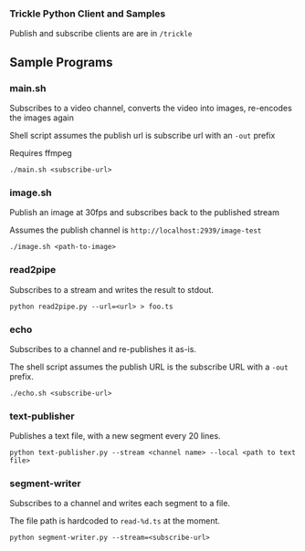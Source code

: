 
### Trickle Python Client and Samples

Publish and subscribe clients are are in `/trickle`

## Sample Programs

### main.sh
Subscribes to a video channel, converts the video into images, re-encodes the images again

Shell script assumes the publish url is subscribe url with an `-out` prefix

Requires ffmpeg
```
./main.sh <subscribe-url>
```

### image.sh

Publish an image at 30fps and subscribes back to the published stream

Assumes the publish channel is `http://localhost:2939/image-test`
```
./image.sh <path-to-image>
```

### read2pipe
Subscribes to a stream and writes the result to stdout.
```
python read2pipe.py --url=<url> > foo.ts
```

### echo
Subscribes to a channel and re-publishes it as-is.

The shell script assumes the publish URL is the subscribe URL with a `-out` prefix.
```
./echo.sh <subscribe-url>
```

### text-publisher
Publishes a text file, with a new segment every 20 lines.
```
python text-publisher.py --stream <channel name> --local <path to text file>
```

### segment-writer
Subscribes to a channel and writes each segment to a file.

The file path is hardcoded to `read-%d.ts` at the moment.
```
python segment-writer.py --stream=<subscribe-url>
```

